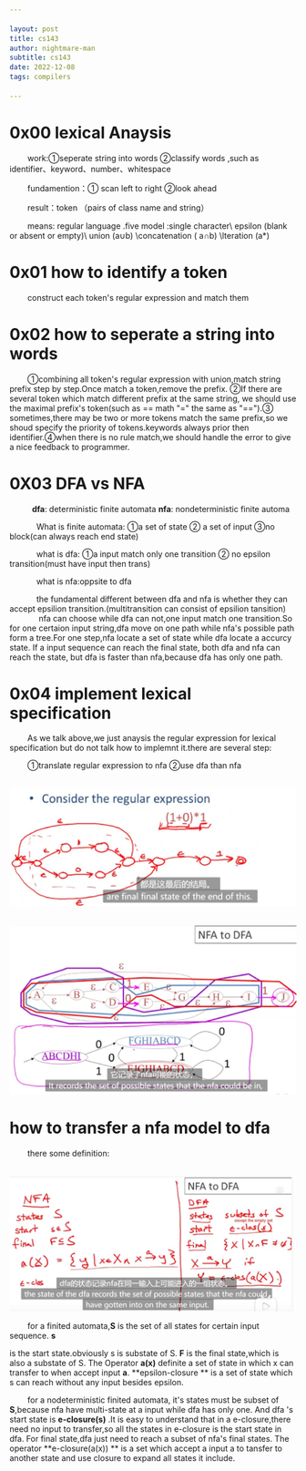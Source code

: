 ```yaml
---

layout: post
title: cs143
author: nightmare-man
subtitle: cs143
date: 2022-12-08
tags: compilers

---
```


# 0x00 lexical Anaysis

        work:①seperate string into words ②classify words ,such as identifier、keyword、number、whitespace

        fundamention：① scan left to right ②look ahead 

        result：token （pairs of class name and string）

        means: regular language .five model :single character\ epsilon (blank or absent or empty)\ union (a∪b) \concatenation ( a∩b)  \lteration (a*) 

# 0x01 how to identify a token

        construct each token's regular expression and match them

# 0x02 how to seperate a string into words

        ①combining all token's regular expression with union,match string prefix step by step.Once match a token,remove the prefix. ②If there are several token which match different prefix at the same string, we should use the maximal prefix's token(such as == math "=" the same as "==").③ sometimes,there may be two or more tokens match the same prefix,so we shoud specify the priority of tokens.keywords always prior then identifier.④when there is no rule match,we should handle the error to give a nice feedback to programmer.

# 0X03 DFA vs NFA

          **dfa**: deterministic finite automata   **nfa**: nondeterministic finite automa

            What is finite automata:   ①a set of state ② a set of input ③no block(can always reach end state)

            what is dfa: ①a input match only one transition ② no epsilon transition(must have input then trans)    

            what is nfa:oppsite to dfa

            the fundamental different between dfa and nfa is whether they can accept epsilion transition.(multitransition can consist of epsilion tansition)
             nfa can choose while dfa can not,one input match one transition.So for one certaion input string,dfa move on one path while nfa's possible path form a tree.For one step,nfa locate a set of state while dfa locate a accurcy state. If a input sequence can reach the final state, both dfa and nfa can reach the state, but dfa is faster than nfa,because dfa has only one path.

# 0x04 implement lexical specification

        As we talk above,we just anaysis the regular expression for lexical specification but do not talk how to implemnt it.there are several step:

        ①translate regular expression to nfa ②use dfa than nfa

        ![loading-ag-194](/assets/img/QQ截图20221208204302.png)

        ![](/assets/img/QQ截图20221208210746.png)

# how to transfer  a nfa model to dfa

        there some definition:

    ![](/assets/img/QQ截图20221208211030.png)

        for a finited automata,**S** is the set of all states for certain input sequence. **s**

 is the start state.obviously s is substate of S. **F** is the final state,which is also a substate of S. The Operator **a(x)** definite a set of state in which x can transfer to when accept input **a**.   **epsilon-closure ** is a set of state which s can reach without any input besides epsilon.

        for a nodeterministic  finited automata, it's states must be subset of **S**,because nfa have multi-state at a input while dfa has only one. And dfa 's  start state is **e-closure(s)** .It is easy to understand that in a e-closure,there need no input to transfer,so all the states in e-closure is the start state in dfa.  For final state,dfa just need to reach a subset of nfa's final states. The operator **e-closure(a(x)) **  is a set which accept a input a to tansfer to another state and use closure to expand all states it include.
